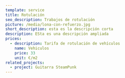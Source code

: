 ```yaml
---
template: service
title: Rotulación
seo_description: Trabajos de rotulación
picture: /media/lona-con-refuerzo.jpg
short_description: esta es la descripción corta
description: ESta es una descripción ampliada
prices:
  - description: Tarifa de rotulación de vehículos
    name: Vehiculos
    price: 33
    unit: €/m2
related_projects:
  - project: Guitarra SteamPunk
---
```


